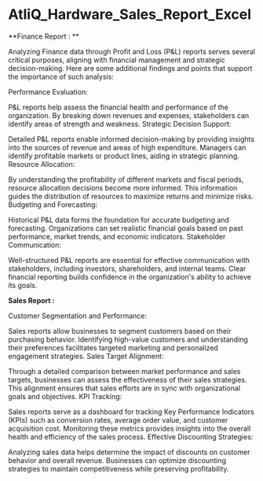 # AtliQ_Hardware_Sales_Report_Excel

**Finance Report :
**

Analyzing Finance data through Profit and Loss (P&L) reports serves several critical purposes, aligning with financial management and strategic decision-making. Here are some additional findings and points that support the importance of such analysis:

Performance Evaluation:

P&L reports help assess the financial health and performance of the organization.
By breaking down revenues and expenses, stakeholders can identify areas of strength and weakness.
Strategic Decision Support:

Detailed P&L reports enable informed decision-making by providing insights into the sources of revenue and areas of high expenditure.
Managers can identify profitable markets or product lines, aiding in strategic planning.
Resource Allocation:

By understanding the profitability of different markets and fiscal periods, resource allocation decisions become more informed.
This information guides the distribution of resources to maximize returns and minimize risks.
Budgeting and Forecasting:

Historical P&L data forms the foundation for accurate budgeting and forecasting.
Organizations can set realistic financial goals based on past performance, market trends, and economic indicators.
Stakeholder Communication:

Well-structured P&L reports are essential for effective communication with stakeholders, including investors, shareholders, and internal teams.
Clear financial reporting builds confidence in the organization's ability to achieve its goals.


**Sales Report :**

Customer Segmentation and Performance:

Sales reports allow businesses to segment customers based on their purchasing behavior.
Identifying high-value customers and understanding their preferences facilitates targeted marketing and personalized engagement strategies.
Sales Target Alignment:

Through a detailed comparison between market performance and sales targets, businesses can assess the effectiveness of their sales strategies.
This alignment ensures that sales efforts are in sync with organizational goals and objectives.
KPI Tracking:

Sales reports serve as a dashboard for tracking Key Performance Indicators (KPIs) such as conversion rates, average order value, and customer acquisition cost.
Monitoring these metrics provides insights into the overall health and efficiency of the sales process.
Effective Discounting Strategies:

Analyzing sales data helps determine the impact of discounts on customer behavior and overall revenue.
Businesses can optimize discounting strategies to maintain competitiveness while preserving profitability.
